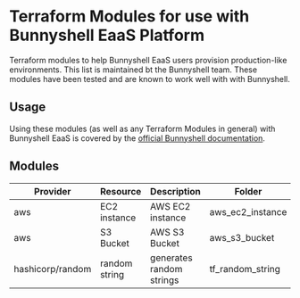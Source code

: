 # Terraform Modules for use with Bunnyshell EaaS Platform

Terraform modules to help Bunnyshell EaaS users provision production-like environments.
This list is maintained bt the Bunnyshell team. These modules have been tested and are known to work well with with Bunnyshell.

## Usage

Using these modules (as well as any Terraform Modules in general) with Bunnyshell EaaS is covered by the [official Bunnyshell documentation](https://documentation.bunnyshell.com/integrations/terraform). 

## Modules

| Provider | Resource | Description | Folder |
|----------|----------|-------------|--------|
| aws | EC2 instance | AWS EC2 instance | aws_ec2_instance |
| aws | S3 Bucket | AWS S3 Bucket | aws_s3_bucket |
| hashicorp/random | random string | generates random strings| tf_random_string|
